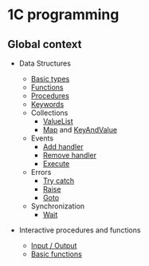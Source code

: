 # 1C programming

## Global context

+ Data Structures
    + [Basic types](./Data%20structures/BasicTypes.md)
    + [Functions](./Data%20structures/Functions.md)
    + [Procedures](./Data%20structures/Procedures.md)
    + [Keywords](./Data%20structures/Keywords.md)
    + Collections
        + [ValueList](./Data%20structures/Collections/ValueList.md)
        + [Map](./Data%20structures/Collections/Map.md) and [KeyAndValue](./Data%20structures/Collections/KeyAndValue.md)
    + Events
        + [Add handler](./Data%20structures/Event/AddHandler.md)
        + [Remove handler](./Data%20structures/Event/RemoveHandler.md)
        + [Execute](./Data%20structures/Event/Excecute.md)
    + Errors
        + [Try catch](./Data%20structures/Error/TryCatch.md)
        + [Raise](./Data%20structures/Error/Raise.md)
        + [Goto](./Data%20structures/Error/Goto.md)
    + Synchronization
        + [Wait](./Data%20structures/Sync/Wait.md)

+ Interactive procedures and functions
    + [Input / Output](./Procedures/IO.md)
    + [Basic functions](./Procedures/Basic.md)